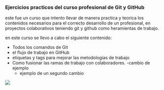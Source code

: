 ### Ejercicios practicos del curso profesional de Git y GitHub

este fue un curso que intento llevar de manera practica y teorica los contenidos necesarios para el correcto desarrollo de un profesional, en proyectos colaborativos teniendo git y github como heramientas de trabajo.

en este curso se llevo a cabo el siguiente contenido:

- Todos los comandos de Git
- el flujo de trabajo en GitHub
- etiquetas y tags para mejorar las metodologias de trabajo
- Como fusionar las ramas de trabajo con colaboradores.
  -cambio de ejemplo
  - ejemplo de un segundo cambio

![](https://pandao.github.io/editor.md/examples/images/4.jpg)
